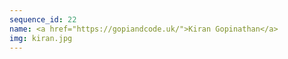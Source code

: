 ```yaml
---
sequence_id: 22
name: <a href="https://gopiandcode.uk/">Kiran Gopinathan</a>
img: kiran.jpg
---
```

